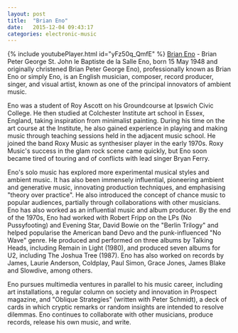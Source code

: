 ```yaml
---
layout: post
title:  "Brian Eno"
date:   2015-12-04 09:43:17
categories: electronic-music
---
```

{% include youtubePlayer.html id="yFz50q_QmfE"  %}
[Brian Eno] - Brian Peter George St. John le Baptiste de la Salle Eno, born 15 May 1948 and originally christened Brian Peter George Eno), professionally known as Brian Eno or simply Eno, is an English musician, composer, record producer, singer, and visual artist, known as one of the principal innovators of ambient music.

Eno was a student of Roy Ascott on his Groundcourse at Ipswich Civic College. He then studied at Colchester Institute art school in Essex, England, taking inspiration from minimalist painting. During his time on the art course at the Institute, he also gained experience in playing and making music through teaching sessions held in the adjacent music school. He joined the band Roxy Music as synthesiser player in the early 1970s. Roxy Music's success in the glam rock scene came quickly, but Eno soon became tired of touring and of conflicts with lead singer Bryan Ferry.

Eno's solo music has explored more experimental musical styles and ambient music. It has also been immensely influential, pioneering ambient and generative music, innovating production techniques, and emphasising "theory over practice". He also introduced the concept of chance music to popular audiences, partially through collaborations with other musicians. Eno has also worked as an influential music and album producer. By the end of the 1970s, Eno had worked with Robert Fripp on the LPs (No Pussyfooting) and Evening Star, David Bowie on the "Berlin Trilogy" and helped popularise the American band Devo and the punk-influenced "No Wave" genre. He produced and performed on three albums by Talking Heads, including Remain in Light (1980), and produced seven albums for U2, including The Joshua Tree (1987). Eno has also worked on records by James, Laurie Anderson, Coldplay, Paul Simon, Grace Jones, James Blake and Slowdive, among others.

Eno pursues multimedia ventures in parallel to his music career, including art installations, a regular column on society and innovation in Prospect magazine, and "Oblique Strategies" (written with Peter Schmidt), a deck of cards in which cryptic remarks or random insights are intended to resolve dilemmas. Eno continues to collaborate with other musicians, produce records, release his own music, and write.


[Brian Eno]: http://brian-eno.net/reissues/
